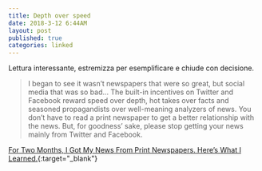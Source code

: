 ```yaml
---
title: Depth over speed
date: 2018-3-12 6:44AM
layout: post
published: true
categories: linked
---
```


Lettura interessante, estremizza per esemplificare e chiude con decisione.


> I began to see it wasn’t newspapers that were so great, but social media that was so bad... The built-in incentives on Twitter and Facebook reward speed over depth, hot takes over facts and seasoned propagandists over well-meaning analyzers of news.
You don’t have to read a print newspaper to get a better relationship with the news. But, for goodness’ sake, please stop getting your news mainly from Twitter and Facebook.


[For Two Months, I Got My News From Print Newspapers. Here’s What I Learned.](https://www.nytimes.com/2018/03/07/technology/two-months-news-newspapers.html){:target="_blank"}

